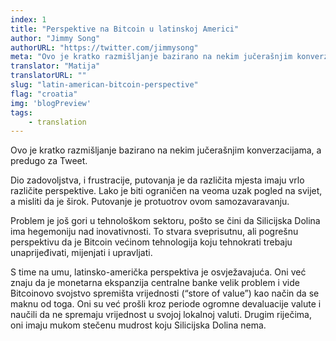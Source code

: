 ```yaml
---
index: 1
title: "Perspektive na Bitcoin u latinskoj Americi"
author: "Jimmy Song"
authorURL: "https://twitter.com/jimmysong"
meta: "Ovo je kratko razmišljanje bazirano na nekim jučerašnjim konverzacijama, a predugo za Tweet. Dio zadovoljstva, i frustracije, putovanja je da različita mjesta imaju vrlo različite perspektive..."
translator: "Matija"
translatorURL: ""
slug: "latin-american-bitcoin-perspective"
flag: "croatia"
img: 'blogPreview'
tags:
    - translation
---
```


Ovo je kratko razmišljanje bazirano na nekim jučerašnjim konverzacijama, a predugo za Tweet.

Dio zadovoljstva, i frustracije, putovanja je da različita mjesta imaju vrlo različite perspektive. Lako je biti ograničen na veoma uzak pogled na svijet, a misliti da je širok. Putovanje je protuotrov ovom samozavaravanju.

Problem je još gori u tehnološkom sektoru, pošto se čini da Silicijska Dolina ima hegemoniju nad inovativnosti. To stvara sveprisutnu, ali pogrešnu perspektivu da je Bitcoin većinom tehnologija koju tehnokrati trebaju unaprijeđivati, mijenjati i upravljati.

S time na umu, latinsko-američka perspektiva je osvježavajuća. Oni već znaju da je monetarna ekspanzija centralne banke velik problem i vide Bitcoinovo svojstvo spremišta vrijednosti (“store of value”) kao način da se maknu od toga. Oni su već prošli kroz periode ogromne devaluacije valute i naučili da ne spremaju vrijednost u svojoj lokalnoj valuti. Drugim riječima, oni imaju mukom stečenu mudrost koju Silicijska Dolina nema.
